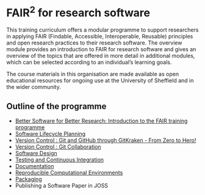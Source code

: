 # FAIR<sup>2</sup> for research software

This training curriculum offers a modular programme to support researchers in applying FAIR
(Findable, Accessible, Interoperable, Reusable) principles and open research practices to their
research software. The overview module provides an introduction to FAIR for research software and
gives an overview of the topics that are offered in more detail in additional modules, which can be
selected according to an individual’s learning goals.

The course materials in this organisation are made available as open educational resources for
ongoing use at the University of Sheffield and in the wider community.

## Outline of the programme

- [Better Software for Better Research: Introduction to the FAIR training
  programme](https://github.com/FAIR2-for-research-software/Better_software_for_better_research)
- [Software Lifecycle
  Planning](https://github.com/FAIR2-for-research-software/Software_Lifecycle_Planning)
- [Version Control : Git and GitHub through GitKraken - From Zero to Hero!](https://github.com/RSE-Sheffield/git-github-zero-to-hero)
- [Version Control : Git Collaboration](https://github.com/FAIR2-for-research-software/git-collaboration)
- [Software Design](https://github.com/FAIR2-for-research-software/FAIR_Code_design)
- [Testing and Continuous
  Integration](https://github.com/FAIR2-for-research-software/python-testing-for-research)
- [Documentation](https://github.com/FAIR2-for-research-software/Documentation)
- [Reproducible Computational Environments](https://github.com/FAIR2-for-research-software/FAIR4RS-VirtualEnvs)
- [Packaging](https://github.com/FAIR2-for-research-software/FAIR4RS-Packaging)
- Publishing a Software Paper in JOSS
